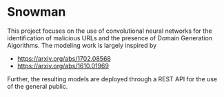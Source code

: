 # Snowman

This project focuses on the use of convolutional neural networks for the identification of malicious URLs and the presence of Domain Generation Algorithms. The modeling work is largely inspired by
  * https://arxiv.org/abs/1702.08568
  * https://arxiv.org/abs/1610.01969 

Further, the resulting models are deployed through a REST API for the use of the general public.